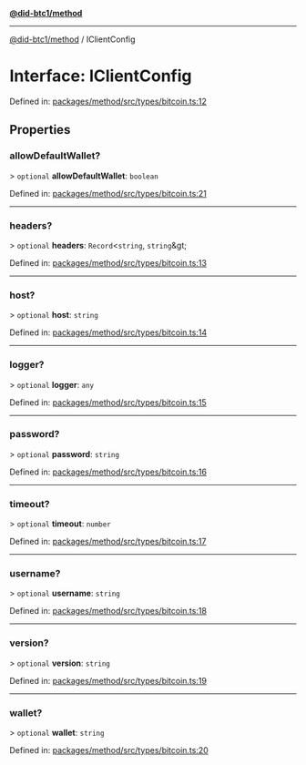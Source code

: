 [**@did-btc1/method**](../README.md)

***

[@did-btc1/method](../globals.md) / IClientConfig

# Interface: IClientConfig

Defined in: [packages/method/src/types/bitcoin.ts:12](https://github.com/dcdpr/did-btc1-js/blob/4ab6f9915d95beed9bc633644c9db1539395f512/packages/method/src/types/bitcoin.ts#L12)

## Properties

### allowDefaultWallet?

&gt; `optional` **allowDefaultWallet**: `boolean`

Defined in: [packages/method/src/types/bitcoin.ts:21](https://github.com/dcdpr/did-btc1-js/blob/4ab6f9915d95beed9bc633644c9db1539395f512/packages/method/src/types/bitcoin.ts#L21)

***

### headers?

&gt; `optional` **headers**: `Record`\<`string`, `string`\&gt;

Defined in: [packages/method/src/types/bitcoin.ts:13](https://github.com/dcdpr/did-btc1-js/blob/4ab6f9915d95beed9bc633644c9db1539395f512/packages/method/src/types/bitcoin.ts#L13)

***

### host?

&gt; `optional` **host**: `string`

Defined in: [packages/method/src/types/bitcoin.ts:14](https://github.com/dcdpr/did-btc1-js/blob/4ab6f9915d95beed9bc633644c9db1539395f512/packages/method/src/types/bitcoin.ts#L14)

***

### logger?

&gt; `optional` **logger**: `any`

Defined in: [packages/method/src/types/bitcoin.ts:15](https://github.com/dcdpr/did-btc1-js/blob/4ab6f9915d95beed9bc633644c9db1539395f512/packages/method/src/types/bitcoin.ts#L15)

***

### password?

&gt; `optional` **password**: `string`

Defined in: [packages/method/src/types/bitcoin.ts:16](https://github.com/dcdpr/did-btc1-js/blob/4ab6f9915d95beed9bc633644c9db1539395f512/packages/method/src/types/bitcoin.ts#L16)

***

### timeout?

&gt; `optional` **timeout**: `number`

Defined in: [packages/method/src/types/bitcoin.ts:17](https://github.com/dcdpr/did-btc1-js/blob/4ab6f9915d95beed9bc633644c9db1539395f512/packages/method/src/types/bitcoin.ts#L17)

***

### username?

&gt; `optional` **username**: `string`

Defined in: [packages/method/src/types/bitcoin.ts:18](https://github.com/dcdpr/did-btc1-js/blob/4ab6f9915d95beed9bc633644c9db1539395f512/packages/method/src/types/bitcoin.ts#L18)

***

### version?

&gt; `optional` **version**: `string`

Defined in: [packages/method/src/types/bitcoin.ts:19](https://github.com/dcdpr/did-btc1-js/blob/4ab6f9915d95beed9bc633644c9db1539395f512/packages/method/src/types/bitcoin.ts#L19)

***

### wallet?

&gt; `optional` **wallet**: `string`

Defined in: [packages/method/src/types/bitcoin.ts:20](https://github.com/dcdpr/did-btc1-js/blob/4ab6f9915d95beed9bc633644c9db1539395f512/packages/method/src/types/bitcoin.ts#L20)
